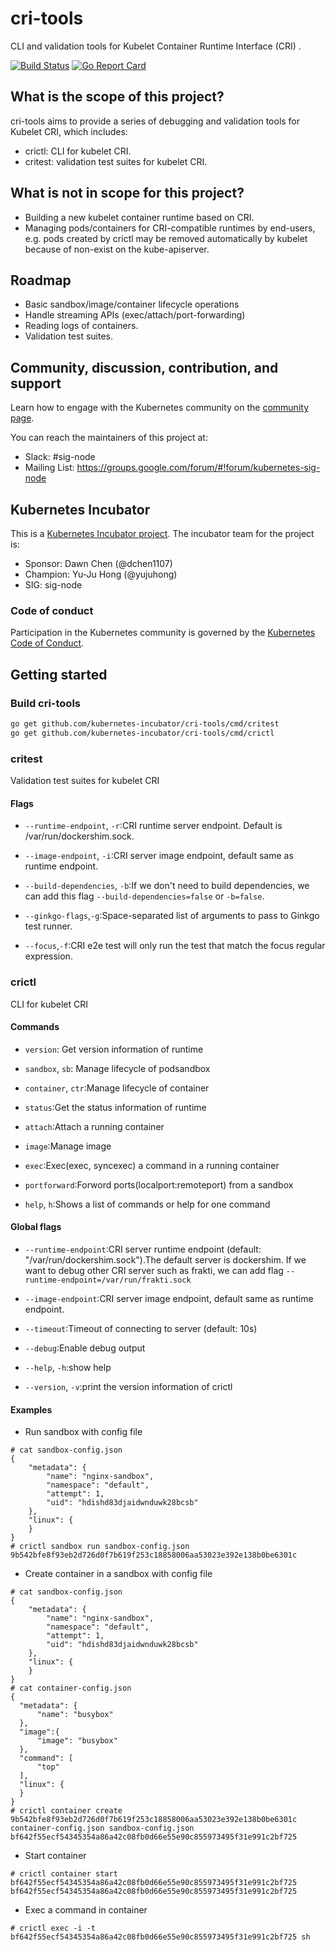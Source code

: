 # cri-tools

CLI and validation tools for Kubelet Container Runtime Interface (CRI) .

[![Build Status](https://travis-ci.org/kubernetes-incubator/cri-tools.svg?branch=master&maxAge=2592000)](https://travis-ci.org/kubernetes-incubator/cri-tools)
[![Go Report Card](https://goreportcard.com/badge/github.com/kubernetes-incubator/cri-tools)](https://goreportcard.com/report/github.com/kubernetes-incubator/cri-tools)

## What is the scope of this project?

cri-tools aims to provide a series of debugging and validation tools for Kubelet CRI, which includes:

- crictl: CLI for kubelet CRI.
- critest: validation test suites for kubelet CRI.

## What is not in scope for this project?

* Building a new kubelet container runtime based on CRI.
* Managing pods/containers for CRI-compatible runtimes by end-users, e.g. pods created by crictl may be removed automatically by kubelet because of non-exist on the kube-apiserver.

## Roadmap

* Basic sandbox/image/container lifecycle operations
* Handle streaming APIs (exec/attach/port-forwarding)
* Reading logs of containers.
* Validation test suites.

## Community, discussion, contribution, and support

Learn how to engage with the Kubernetes community on the [community page](http://kubernetes.io/community/).

You can reach the maintainers of this project at:

- Slack: #sig-node
- Mailing List: <https://groups.google.com/forum/#!forum/kubernetes-sig-node>

## Kubernetes Incubator

This is a [Kubernetes Incubator project](https://github.com/kubernetes/community/blob/master/incubator.md). The incubator team for the project is:

- Sponsor: Dawn Chen (@dchen1107)
- Champion: Yu-Ju Hong (@yujuhong)
- SIG: sig-node

### Code of conduct

Participation in the Kubernetes community is governed by the [Kubernetes Code of Conduct](code-of-conduct.md).

## Getting started

### Build cri-tools

```bash
go get github.com/kubernetes-incubator/cri-tools/cmd/critest
go get github.com/kubernetes-incubator/cri-tools/cmd/crictl
```
### critest

 Validation test suites for kubelet CRI

#### Flags

- `--runtime-endpoint`, `-r`:CRI runtime server endpoint. Default is /var/run/dockershim.sock.

- `--image-endpoint`, `-i`:CRI server image endpoint, default same as runtime endpoint.

- `--build-dependencies`, `-b`:If we don't need to build dependencies, we can add this flag `--build-dependencies=false` or `-b=false`.

- `--ginkgo-flags`,`-g`:Space-separated list of arguments to pass to Ginkgo test runner.

- `--focus`,`-f`:CRI e2e test will only run the test that match the focus regular expression.

### crictl

CLI for kubelet CRI

#### Commands

- `version`: Get version information of runtime

- `sandbox`, `sb`: Manage lifecycle of podsandbox

- `container`, `ctr`:Manage lifecycle of container

- `status`:Get the status information of runtime

- `attach`:Attach a running container

- `image`:Manage image

- `exec`:Exec(exec, syncexec) a command in a running container

- `portforward`:Forword ports(localport:remoteport) from a sandbox

- `help`, `h`:Shows a list of commands or help for one command

#### Global flags

- `--runtime-endpoint`:CRI server runtime endpoint (default: "/var/run/dockershim.sock").The default server is dockershim. If we want to debug other CRI server such as frakti, we can add flag `--runtime-endpoint=/var/run/frakti.sock`

- `--image-endpoint`:CRI server image endpoint, default same as runtime endpoint.

- `--timeout`:Timeout of connecting to server (default: 10s)

- `--debug`:Enable debug output

- `--help`, `-h`:show help

- `--version`, `-v`:print the version information of crictl

#### Examples

- Run sandbox with config file

```
# cat sandbox-config.json
{
    "metadata": {
        "name": "nginx-sandbox",
        "namespace": "default",
        "attempt": 1,
        "uid": "hdishd83djaidwnduwk28bcsb"
    },
    "linux": {
    }
}
# crictl sandbox run sandbox-config.json
9b542bfe8f93eb2d726d0f7b619f253c18858006aa53023e392e138b0be6301c
```

- Create container in a sandbox with config file

```
# cat sandbox-config.json
{
    "metadata": {
        "name": "nginx-sandbox",
        "namespace": "default",
        "attempt": 1,
        "uid": "hdishd83djaidwnduwk28bcsb"
    },
    "linux": {
    }
}
# cat container-config.json
{
  "metadata": {
      "name": "busybox"
  },
  "image":{
      "image": "busybox"
  },
  "command": [
      "top"
  ],
  "linux": {
  }
}
# crictl container create 9b542bfe8f93eb2d726d0f7b619f253c18858006aa53023e392e138b0be6301c container-config.json sandbox-config.json
bf642f55ecf54345354a86a42c08fb0d66e55e90c855973495f31e991c2bf725
```

* Start container

```
# crictl container start bf642f55ecf54345354a86a42c08fb0d66e55e90c855973495f31e991c2bf725
bf642f55ecf54345354a86a42c08fb0d66e55e90c855973495f31e991c2bf725
```

* Exec a command in container

```
# crictl exec -i -t bf642f55ecf54345354a86a42c08fb0d66e55e90c855973495f31e991c2bf725 sh
```
